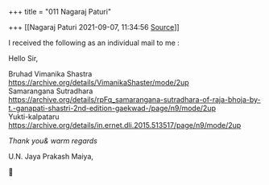 +++
title = "011 Nagaraj Paturi"

+++
[[Nagaraj Paturi	2021-09-07, 11:34:56 [Source](https://groups.google.com/g/bvparishat/c/koxqI-eZy_s)]]



I received the following as an individual mail to me :

  

Hello Sir,

  

Bruhad Vimanika Shastra  
<https://archive.org/details/VimanikaShaster/mode/2up>  
Samarangana Sutradhara  
<https://archive.org/details/rpFq_samarangana-sutradhara-of-raja-bhoja-by-t.-ganapati-shastri-2nd-edition-gaekwad-/page/n9/mode/2up>  
Yukti-kalpataru  
<https://archive.org/details/in.ernet.dli.2015.513517/page/n9/mode/2up>  



  

*Thank you& warm regards*

U.N. Jaya Prakash Maiya,



